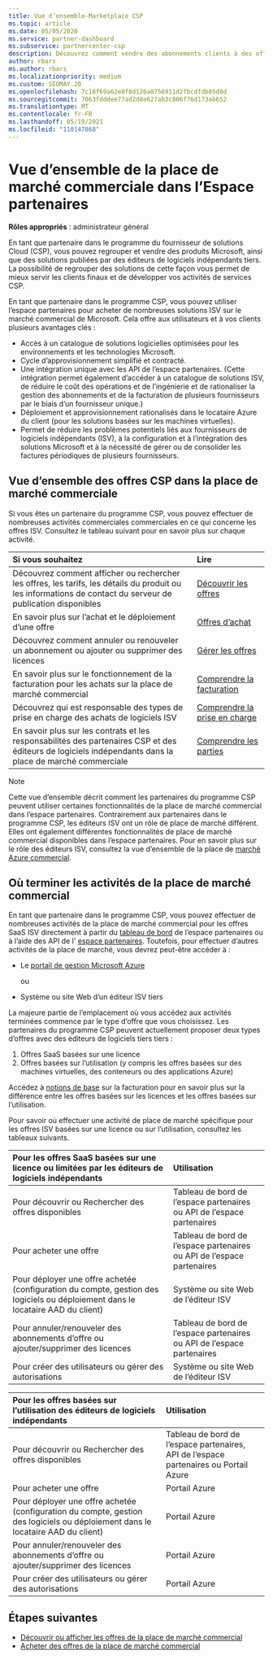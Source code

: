 ```yaml
---
title: Vue d’ensemble-Marketplace CSP
ms.topic: article
ms.date: 05/05/2020
ms.service: partner-dashboard
ms.subservice: partnercenter-csp
description: Découvrez comment vendre des abonnements clients à des offres SaaS (Software as a service) à partir d’éditeurs de logiciels indépendants (ISV) de la place de marché.
author: rbars
ms.author: rbars
ms.localizationpriority: medium
ms.custom: SEOMAY.20
ms.openlocfilehash: 7c18f69a62e8f8d126a0756911d2fbcdfdb85d8d
ms.sourcegitcommit: 7063fdddee77ad2d8e627ab3c806f76d173ab652
ms.translationtype: MT
ms.contentlocale: fr-FR
ms.lasthandoff: 05/19/2021
ms.locfileid: "110147868"
---
```

# <a name="overview-of-the-commercial-marketplace-in-partner-center"></a>Vue d’ensemble de la place de marché commerciale dans l’Espace partenaires

**Rôles appropriés** : administrateur général

En tant que partenaire dans le programme du fournisseur de solutions Cloud (CSP), vous pouvez regrouper et vendre des produits Microsoft, ainsi que des solutions publiées par des éditeurs de logiciels indépendants tiers. La possibilité de regrouper des solutions de cette façon vous permet de mieux servir les clients finaux et de développer vos activités de services CSP.

En tant que partenaire dans le programme CSP, vous pouvez utiliser l’espace partenaires pour acheter de nombreuses solutions ISV sur le marché commercial de Microsoft. Cela offre aux utilisateurs et à vos clients plusieurs avantages clés :

- Accès à un catalogue de solutions logicielles optimisées pour les environnements et les technologies Microsoft.
- Cycle d’approvisionnement simplifié et contracté.
- Une intégration unique avec les API de l’espace partenaires. (Cette intégration permet également d’accéder à un catalogue de solutions ISV, de réduire le coût des opérations et de l’ingénierie et de rationaliser la gestion des abonnements et de la facturation de plusieurs fournisseurs par le biais d’un fournisseur unique.)
- Déploiement et approvisionnement rationalisés dans le locataire Azure du client (pour les solutions basées sur les machines virtuelles).
- Permet de réduire les problèmes potentiels liés aux fournisseurs de logiciels indépendants (ISV), à la configuration et à l’intégration des solutions Microsoft et à la nécessité de gérer ou de consolider les factures périodiques de plusieurs fournisseurs.

## <a name="overview-of-csp-offers-in-the-commercial-marketplace"></a>Vue d’ensemble des offres CSP dans la place de marché commerciale

Si vous êtes un partenaire du programme CSP, vous pouvez effectuer de nombreuses activités commerciales commerciales en ce qui concerne les offres ISV. Consultez le tableau suivant pour en savoir plus sur chaque activité.

|**Si vous souhaitez**  |**Lire**   |
|:------------------------------------|:------------------|
|Découvrez comment afficher ou rechercher les offres, les tarifs, les détails du produit ou les informations de contact du serveur de publication disponibles | [Découvrir les offres](csp-commercial-marketplace-discover.md) | 
|En savoir plus sur l’achat et le déploiement d’une offre   | [Offres d’achat](csp-commercial-marketplace-purchase.md)   | 
|Découvrez comment annuler ou renouveler un abonnement ou ajouter ou supprimer des licences  | [Gérer les offres](csp-commercial-marketplace-manage.md) |
|En savoir plus sur le fonctionnement de la facturation pour les achats sur la place de marché commercial | [Comprendre la facturation](csp-commercial-marketplace-billing.md) |
|Découvrez qui est responsable des types de prise en charge des achats de logiciels ISV | [Comprendre la prise en charge](csp-commercial-marketplace-support.md) |
|En savoir plus sur les contrats et les responsabilités des partenaires CSP et des éditeurs de logiciels indépendants dans la place de marché commerciale | [Comprendre les parties](csp-commercial-marketplace-contracting.md) |

> [!NOTE]
> Cette vue d’ensemble décrit comment les partenaires du programme CSP peuvent utiliser certaines fonctionnalités de la place de marché commercial dans l’espace partenaires. Contrairement aux partenaires dans le programme CSP, les éditeurs ISV ont un rôle de place de marché différent. Elles ont également différentes fonctionnalités de place de marché commercial disponibles dans l’espace partenaires. Pour en savoir plus sur le rôle des éditeurs ISV, consultez la vue d’ensemble de la place de [marché Azure commercial](/azure/marketplace/partner-center-portal/commercial-marketplace-overview).

## <a name="where-to-complete-commercial-marketplace-activities"></a>Où terminer les activités de la place de marché commercial

En tant que partenaire dans le programme CSP, vous pouvez effectuer de nombreuses activités de la place de marché commercial pour les offres SaaS ISV directement à partir du [tableau de bord](https://partner.microsoft.com/dashboard) de l’espace partenaires ou à l’aide des API de l' [espace partenaires](/partner-center/develop/). Toutefois, pour effectuer d’autres activités de la place de marché, vous devrez peut-être accéder à :

- Le [portail de gestion Microsoft Azure](https://portal.azure.com/)

    ou

- Système ou site Web d’un éditeur ISV tiers

La majeure partie de l’emplacement où vous accédez aux activités terminées commence par le type d’offre que vous choisissez. Les partenaires du programme CSP peuvent actuellement proposer deux types d’offres avec des éditeurs de logiciels tiers tiers :

1. Offres SaaS basées sur une licence  
2. Offres basées sur l’utilisation (y compris les offres basées sur des machines virtuelles, des conteneurs ou des applications Azure)

Accédez à [notions de base](billing-basics.md) sur la facturation pour en savoir plus sur la différence entre les offres basées sur les licences et les offres basées sur l’utilisation.  

Pour savoir où effectuer une activité de place de marché spécifique pour les offres ISV basées sur une licence ou sur l’utilisation, consultez les tableaux suivants.

|**Pour les offres SaaS basées sur une licence ou limitées par les éditeurs de logiciels indépendants**  |**Utilisation**  |
|:------------------------------------|:------------------|
|Pour découvrir ou Rechercher des offres disponibles  | Tableau de bord de l’espace partenaires ou API de l’espace partenaires  |
|Pour acheter une offre  | Tableau de bord de l’espace partenaires ou API de l’espace partenaires  |
|Pour déployer une offre achetée (configuration du compte, gestion des logiciels ou déploiement dans le locataire AAD du client)  | Système ou site Web de l’éditeur ISV  |
|Pour annuler/renouveler des abonnements d’offre ou ajouter/supprimer des licences | Tableau de bord de l’espace partenaires ou API de l’espace partenaires  |
|Pour créer des utilisateurs ou gérer des autorisations  | Système ou site Web de l’éditeur ISV  |

|**Pour les offres basées sur l’utilisation des éditeurs de logiciels indépendants**  |**Utilisation**  |
|:------------------------------------|:------------------|
|Pour découvrir ou Rechercher des offres disponibles  | Tableau de bord de l’espace partenaires, API de l’espace partenaires ou Portail Azure  |
|Pour acheter une offre  | Portail Azure  |
|Pour déployer une offre achetée (configuration du compte, gestion des logiciels ou déploiement dans le locataire AAD du client)  | Portail Azure  |
|Pour annuler/renouveler des abonnements d’offre ou ajouter/supprimer des licences | Portail Azure  |
|Pour créer des utilisateurs ou gérer des autorisations  | Portail Azure  |

## <a name="next-steps"></a>Étapes suivantes

- [Découvrir ou afficher les offres de la place de marché commercial](csp-commercial-marketplace-discover.md)
- [Acheter des offres de la place de marché commercial](csp-commercial-marketplace-purchase.md)
